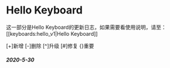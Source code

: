 # Hello Keyboard

这一部分是Hello Keyboard的更新日志，如果需要看使用说明，请至：[[keyboards:hello_v1|Hello Keyboard]]

[+]新增 [-]删除 [^]升级 [#]修复 {}重要

##### 2020-5-30